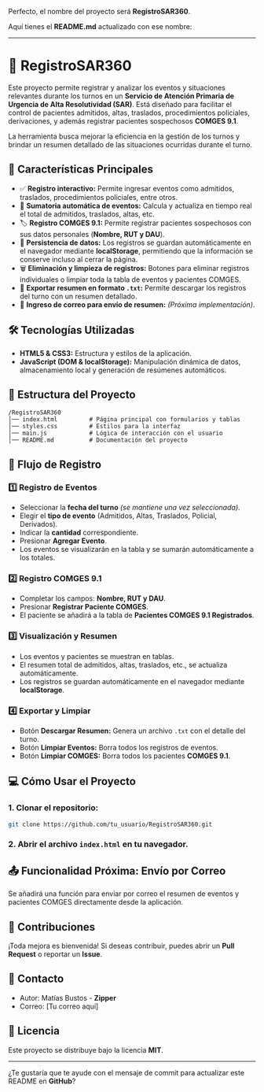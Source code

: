 Perfecto, el nombre del proyecto será **RegistroSAR360**.

Aquí tienes el **README.md** actualizado con ese nombre:

---

# 🏥 RegistroSAR360

Este proyecto permite registrar y analizar los eventos y situaciones relevantes durante los turnos en un **Servicio de Atención Primaria de Urgencia de Alta Resolutividad (SAR)**. Está diseñado para facilitar el control de pacientes admitidos, altas, traslados, procedimientos policiales, derivaciones, y además registrar pacientes sospechosos **COMGES 9.1**.

La herramienta busca mejorar la eficiencia en la gestión de los turnos y brindar un resumen detallado de las situaciones ocurridas durante el turno.

## 🚀 Características Principales

- ✅ **Registro interactivo:** Permite ingresar eventos como admitidos, traslados, procedimientos policiales, entre otros.
- 🧮 **Sumatoria automática de eventos:** Calcula y actualiza en tiempo real el total de admitidos, traslados, altas, etc.
- 🏷️ **Registro COMGES 9.1:** Permite registrar pacientes sospechosos con sus datos personales (**Nombre, RUT y DAU**).
- 💾 **Persistencia de datos:** Los registros se guardan automáticamente en el navegador mediante **localStorage**, permitiendo que la información se conserve incluso al cerrar la página.
- 🗑️ **Eliminación y limpieza de registros:** Botones para eliminar registros individuales o limpiar toda la tabla de eventos y pacientes COMGES.
- 📄 **Exportar resumen en formato `.txt`:** Permite descargar los registros del turno con un resumen detallado.
- 📧 **Ingreso de correo para envío de resumen:** *(Próxima implementación)*.

## 🛠️ Tecnologías Utilizadas

- **HTML5 & CSS3:** Estructura y estilos de la aplicación.
- **JavaScript (DOM & localStorage):** Manipulación dinámica de datos, almacenamiento local y generación de resúmenes automáticos.

## 📁 Estructura del Proyecto

```
/RegistroSAR360
│── index.html         # Página principal con formularios y tablas
│── styles.css         # Estilos para la interfaz
│── main.js            # Lógica de interacción con el usuario
│── README.md          # Documentación del proyecto
```

## 📝 Flujo de Registro

### 1️⃣ **Registro de Eventos**
- Seleccionar la **fecha del turno** *(se mantiene una vez seleccionada)*.
- Elegir el **tipo de evento** (Admitidos, Altas, Traslados, Policial, Derivados).
- Indicar la **cantidad** correspondiente.
- Presionar **Agregar Evento**.
- Los eventos se visualizarán en la tabla y se sumarán automáticamente a los totales.

### 2️⃣ **Registro COMGES 9.1**
- Completar los campos: **Nombre, RUT y DAU**.
- Presionar **Registrar Paciente COMGES**.
- El paciente se añadirá a la tabla de **Pacientes COMGES 9.1 Registrados**.

### 3️⃣ **Visualización y Resumen**
- Los eventos y pacientes se muestran en tablas.
- El resumen total de admitidos, altas, traslados, etc., se actualiza automáticamente.
- Los registros se guardan automáticamente en el navegador mediante **localStorage**.

### 4️⃣ **Exportar y Limpiar**
- Botón **Descargar Resumen:** Genera un archivo `.txt` con el detalle del turno.
- Botón **Limpiar Eventos:** Borra todos los registros de eventos.
- Botón **Limpiar COMGES:** Borra todos los pacientes **COMGES 9.1**.

## 💻 Cómo Usar el Proyecto

### 1. Clonar el repositorio:
```bash
git clone https://github.com/tu_usuario/RegistroSAR360.git
```

### 2. Abrir el archivo `index.html` en tu navegador.

## 📤 Funcionalidad Próxima: Envío por Correo

Se añadirá una función para enviar por correo el resumen de eventos y pacientes COMGES directamente desde la aplicación.

## 🤝 Contribuciones

¡Toda mejora es bienvenida! Si deseas contribuir, puedes abrir un **Pull Request** o reportar un **Issue**.

## 📧 Contacto

- Autor: Matías Bustos - **Zipper**
- Correo: [Tu correo aquí]

## 📝 Licencia

Este proyecto se distribuye bajo la licencia **MIT**.

---

¿Te gustaría que te ayude con el mensaje de commit para actualizar este README en **GitHub**?
